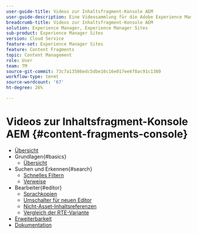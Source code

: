 ```yaml
---
user-guide-title: Videos zur Inhaltsfragment-Konsole AEM
user-guide-description: Eine Videosammlung für die Adobe Experience Manager Content Fragment-Konsole.
breadcrumb-title: Videos zur Inhaltsfragment-Konsole AEM
solution: Experience Manager, Experience Manager Sites
sub-product: Experience Manager Sites
version: Cloud Service
feature-set: Experience Manager Sites
feature: Content Fragments
topic: Content Management
role: User
team: TM
source-git-commit: 73c7a13586edc5dbe16c16e017ee6f8ac91c1380
workflow-type: tm+mt
source-wordcount: '67'
ht-degree: 26%

---
```



# Videos zur Inhaltsfragment-Konsole AEM {#content-fragments-console}

+ [Übersicht](overview.md)
+ Grundlagen{#basics}
   + [Übersicht](./basics/content-fragments-console.md)
+ Suchen und Erkennen{#search}
   + [Schnelles Filtern](search/fast-filtering.md)
   + [Verweise](search/references.md)
+ Bearbeiter{#editor}
   + [Sprachkopien](editor/language-copies.md)
   + [Umschalter für neuen Editor](editor/new-editor-toggle.md)
   + [Nicht-Asset-Inhaltsreferenzen](editor/non-asset-content-references.md)
   + [Vergleich der RTE-Variante](editor/rte-variant-compare.md)
+ [Erweiterbarkeit](https://experienceleague.adobe.com/docs/experience-manager-learn/cloud-service/developing/extensibility/content-fragments/overview.html)
+ [Dokumentation](https://experienceleague.adobe.com/docs/experience-manager-cloud-service/content/sites/administering/content-fragments/content-fragments-console.html?lang=de)
